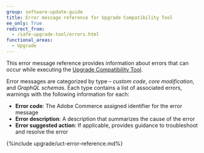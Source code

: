 ```yaml
---
group: software-update-guide
title: Error message reference for Upgrade Compatibility Tool
ee_only: True
redirect_from:
  - /safe-upgrade-tool/errors.html
functional_areas:
  - Upgrade
---
```


This error message reference provides information about errors that can occur while executing the [Upgrade Compatibility Tool]({{site.baseurl}}/upgrade-compatibility-tool/introduction.html).

Error messages are categorized by type – *custom code*, *core modification*, and *GraphQL schemas*. Each type contains a list of associated errors, warnings with the following information for each:

-  **Error code**:  The Adobe Commerce assigned identifier for the error message
-  **Error description**:  A description that summarizes the cause of the error
-  **Error suggested action**:  If applicable, provides guidance to troubleshoot and resolve the error

{%include upgrade/uct-error-reference.md%}
